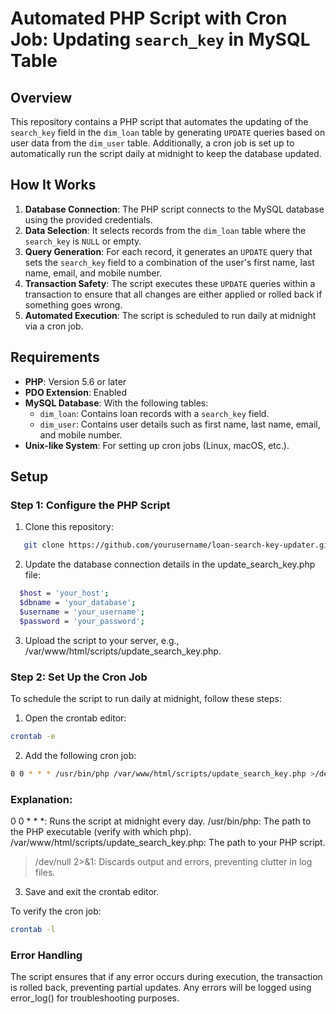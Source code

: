 # Automated PHP Script with Cron Job: Updating `search_key` in MySQL Table

## Overview
This repository contains a PHP script that automates the updating of the `search_key` field in the `dim_loan` table by generating `UPDATE` queries based on user data from the `dim_user` table. Additionally, a cron job is set up to automatically run the script daily at midnight to keep the database updated.

## How It Works
1. **Database Connection**: The PHP script connects to the MySQL database using the provided credentials.
2. **Data Selection**: It selects records from the `dim_loan` table where the `search_key` is `NULL` or empty.
3. **Query Generation**: For each record, it generates an `UPDATE` query that sets the `search_key` field to a combination of the user's first name, last name, email, and mobile number.
4. **Transaction Safety**: The script executes these `UPDATE` queries within a transaction to ensure that all changes are either applied or rolled back if something goes wrong.
5. **Automated Execution**: The script is scheduled to run daily at midnight via a cron job.

## Requirements
- **PHP**: Version 5.6 or later
- **PDO Extension**: Enabled
- **MySQL Database**: With the following tables:
  - `dim_loan`: Contains loan records with a `search_key` field.
  - `dim_user`: Contains user details such as first name, last name, email, and mobile number.
- **Unix-like System**: For setting up cron jobs (Linux, macOS, etc.).

## Setup

### Step 1: Configure the PHP Script
1. Clone this repository:
```bash
   git clone https://github.com/yourusername/loan-search-key-updater.git
```
2. Update the database connection details in the update_search_key.php file:
```bash
  $host = 'your_host';
  $dbname = 'your_database';
  $username = 'your_username';
  $password = 'your_password';
```
3. Upload the script to your server, e.g., /var/www/html/scripts/update_search_key.php.

### Step 2: Set Up the Cron Job
To schedule the script to run daily at midnight, follow these steps:
1. Open the crontab editor:
```bash
crontab -e
```
2. Add the following cron job:
```bash
0 0 * * * /usr/bin/php /var/www/html/scripts/update_search_key.php >/dev/null 2>&1
```
### Explanation:

0 0 * * *: Runs the script at midnight every day.
/usr/bin/php: The path to the PHP executable (verify with which php).
/var/www/html/scripts/update_search_key.php: The path to your PHP script.
>/dev/null 2>&1: Discards output and errors, preventing clutter in log files.

3. Save and exit the crontab editor.

To verify the cron job:
```bash
crontab -l
```
### Error Handling
The script ensures that if any error occurs during execution, the transaction is rolled back, preventing partial updates.
Any errors will be logged using error_log() for troubleshooting purposes.

